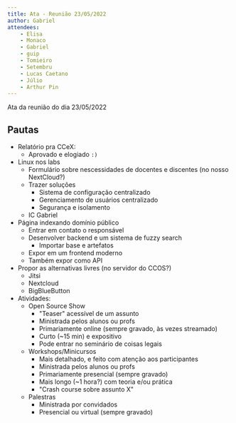 ```yaml
---
title: Ata - Reunião 23/05/2022
author: Gabriel
attendees:
    - Elisa
    - Monaco
    - Gabriel
    - guip
    - Tomieiro
    - Setembru
    - Lucas Caetano
    - Júlio
    - Arthur Pin
---
```


Ata da reunião do dia 23/05/2022

## Pautas

- Relatório pra CCeX:
    - Aprovado e elogiado `:)`
- Linux nos labs
    - Formulário sobre nescessidades de docentes e discentes (no nosso
      NextCloud?)
    - Trazer soluções
        - Sistema de configuração centralizado
        - Gerenciamento de usuários centralizado
        - Segurança e isolamento
    - IC Gabriel
- Página indexando domínio público
    - Entrar em contato o responsável
    - Desenvolver backend e um sistema de fuzzy search
        - Importar base e artefatos
    - Expor em um frontend moderno
    - Também expor como API
- Propor as alternativas livres (no servidor do CCOS?)
    - Jitsi
    - Nextcloud
    - BigBlueButton
- Atividades:
    - Open Source Show
        - "Teaser" acessível de um assunto
        - Ministrada pelos alunos ou profs
        - Primariamente online (sempre gravado, às vezes streamado)
        - Curto (~15 min) e expositivo
        - Pode entrar no seminário de coisas legais
    - Workshops/Minicursos
        - Mais detalhado, e feito com atenção aos participantes
        - Ministrada pelos alunos ou profs
        - Primariamente presencial (sempre gravado)
        - Mais longo (~1 hora?) com teoria e/ou prática
        - "Crash course sobre assunto X"
    - Palestras
        - Ministrada por convidados
        - Presencial ou virtual (sempre gravado)

